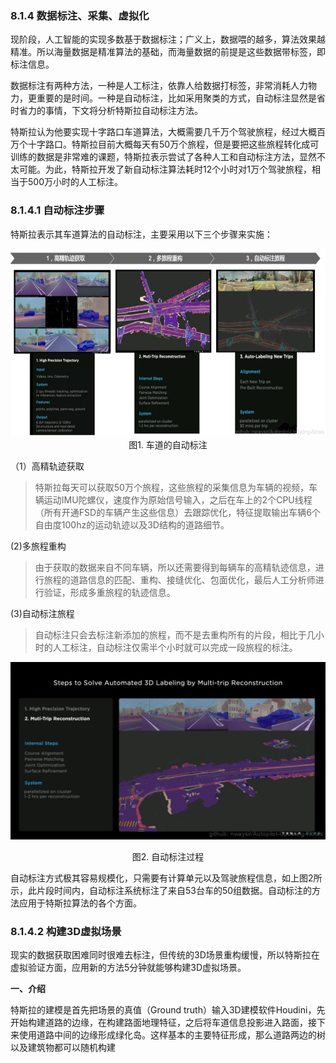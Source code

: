 ### 8.1.4 数据标注、采集、虚拟化

现阶段，人工智能的实现多数基于数据标注；广义上，数据喂的越多，算法效果越精准。所以海量数据是精准算法的基础，而海量数据的前提是这些数据带标签，即标注信息。

数据标注有两种方法，一种是人工标注，依靠人给数据打标签，非常消耗人力物力，更重要的是时间。一种是自动标注，比如采用聚类的方式，自动标注显然是省时省力的事情，下文将分析特斯拉自动标注方法。

特斯拉认为他要实现十字路口车道算法，大概需要几千万个驾驶旅程，经过大概百万个十字路口。特斯拉目前大概每天有50万个旅程，但是要把这些旅程转化成可训练的数据是非常难的课题，特斯拉表示尝试了各种人工和自动标注方法，显然不太可能。为此，特斯拉开发了新自动标注算法耗时12个小时对1万个驾驶旅程，相当于500万小时的人工标注。

### 8.1.4.1 自动标注步骤

特斯拉表示其车道算法的自动标注，主要采用以下三个步骤来实施：

<div align=center>
<img src="./imgs/8.1.4.1.jpg" width="600" height="300">
</div>
<div align=center>图1. 车道的自动标注</div>

（1）高精轨迹获取

>特斯拉每天可以获取50万个旅程，这些旅程的采集信息为车辆的视频，车辆运动IMU陀螺仪，速度作为原始信号输入，之后在车上的2个CPU线程（所有开通FSD的车辆产生这些信息）去跟踪优化，特征提取输出车辆6个自由度100hz的运动轨迹以及3D结构的道路细节。

(2)多旅程重构

>由于获取的数据来自不同车辆，所以还需要得到每辆车的高精轨迹信息，进行旅程的道路信息的匹配、重构、接缝优化、包面优化，最后人工分析师进行验证，形成多重旅程的轨迹信息。

(3)自动标注旅程

>自动标注只会去标注新添加的旅程，而不是去重构所有的片段，相比于几小时的人工标注，自动标注仅需半个小时就可以完成一段旅程的标注。

<div align=center>

![图2. 自动标注过程](./imgs/8.1.4.2.gif)

</div>
<div align=center>图2. 自动标注过程 </div>

自动标注方式极其容易规模化，只需要有计算单元以及驾驶旅程信息，如上图2所示，此片段时间内，自动标注系统标注了来自53台车的50组数据。自动标注的方法应用于特斯拉算法的各个方面。

### 8.1.4.2 构建3D虚拟场景

现实的数据获取困难同时很难去标注，但传统的3D场景重构缓慢，所以特斯拉在虚拟验证方面，应用新的方法5分钟就能够构建3D虚拟场景。

**一、介绍**

特斯拉的建模是首先把场景的真值（Ground truth）输入3D建模软件Houdini，先开始构建道路的边缘，在构建路面地理特征，之后将车道信息投影进入路面，接下来使用道路中间的边缘形成绿化岛。这样基本的主要特征形成，那么道路两边的树以及建筑物都可以随机构建